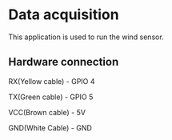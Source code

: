 # Data acquisition
This application is used to run the wind sensor.

## Hardware connection
RX(Yellow cable) - GPIO 4

TX(Green cable) - GPIO 5

VCC(Brown cable) - 5V

GND(White Cable) - GND